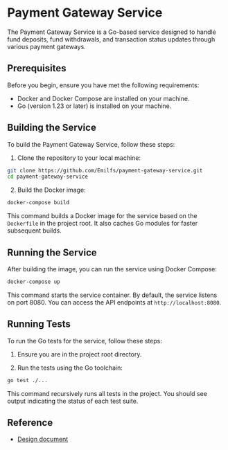 # Payment Gateway Service

The Payment Gateway Service is a Go-based service designed to handle fund deposits, fund withdrawals, and transaction status updates through various payment gateways.

## Prerequisites

Before you begin, ensure you have met the following requirements:

- Docker and Docker Compose are installed on your machine.
- Go (version 1.23 or later) is installed on your machine.

## Building the Service

To build the Payment Gateway Service, follow these steps:

1. Clone the repository to your local machine:

```bash
git clone https://github.com/Emilfs/payment-gateway-service.git
cd payment-gateway-service
```


2. Build the Docker image:

```bash
docker-compose build
```

This command builds a Docker image for the service based on the `Dockerfile` in the project root. It also caches Go modules for faster subsequent builds.

## Running the Service

After building the image, you can run the service using Docker Compose:

```bash
docker-compose up
```

This command starts the service container. By default, the service listens on port 8080. You can access the API endpoints at `http://localhost:8080`.

## Running Tests

To run the Go tests for the service, follow these steps:

1. Ensure you are in the project root directory.

2. Run the tests using the Go toolchain:

```bash
go test ./...
```

This command recursively runs all tests in the project. You should see output indicating the status of each test suite.

## Reference
- [Design document](https://docs.google.com/document/d/1bvihhXCYbx_UjuGyZP7jI3H3c3JJC6B8OA0hUY_iRso/edit?usp=sharing)